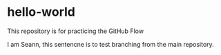 # hello-world
This repository is for practicing the GitHub Flow

I am Seann, this sentencne is to test branching from the main repository.
